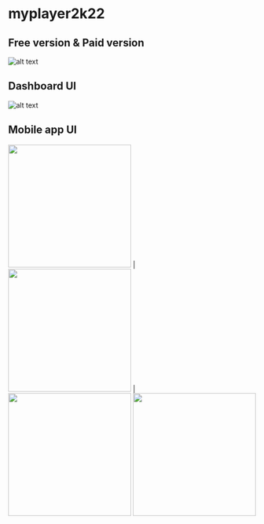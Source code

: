 # myplayer2k22

## Free version & Paid version
![alt text](https://github.com/myplayerteam/myplayer2k22/blob/main/version2.0.0.png)
## Dashboard UI
![alt text](https://github.com/myplayerteam/myplayer2k22/blob/main/dashboard1.png)
## Mobile app UI
<img src="https://github.com/myplayerteam/myplayer2k22/blob/main/login.png" height="250"> | <img src="https://github.com/myplayerteam/myplayer2k22/blob/main/filelist1.png" height="250"> | <img src="https://github.com/myplayerteam/myplayer2k22/blob/main/filelist2.png" height="250"> <img src="https://github.com/myplayerteam/myplayer2k22/blob/main/remote.png" height="250">

